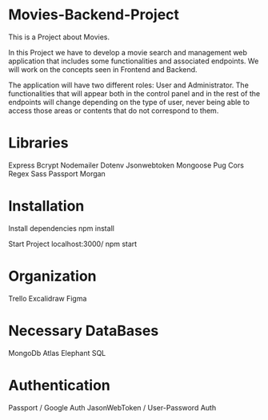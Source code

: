 # Movies-Backend-Project

This is a Project about Movies. 

In this Project we have to develop a movie search and management web application that includes some functionalities and associated endpoints. We will work on the concepts seen in Frontend and Backend.

The application will have two different roles: User and Administrator. The functionalities that will appear both in the control panel and in the rest of the endpoints will change depending on the type of user, never being able to access those areas or contents that do not correspond to them.

# Libraries

Express
Bcrypt
Nodemailer
Dotenv
Jsonwebtoken
Mongoose
Pug
Cors
Regex
Sass
Passport
Morgan 

# Installation

Install dependencies 
npm install

Start Project localhost:3000/
npm start

# Organization 

Trello 
Excalidraw
Figma

# Necessary DataBases

MongoDb Atlas
Elephant SQL

# Authentication

Passport / Google Auth 
JasonWebToken / User-Password Auth

